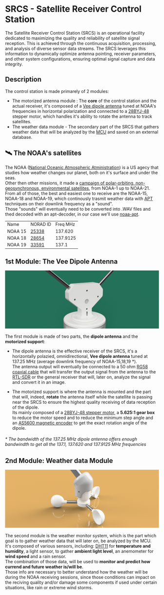 # SRCS - Satellite Receiver Control Station

The Satellite Receiver Control Station (SRCS) is an operational facility dedicated to maximizing the quality and reliability of satellite signal reception. This is achieved through the continuous acquisition, processing, and analysis of diverse sensor data streams. The SRCS leverages this information to dynamically optimize antenna pointing, receiver parameters, and other system configurations, ensuring optimal signal capture and data integrity.


## Description
The control station is made primarely of 2 modules:
- The motorized antenna module : The **core** of the control station and the actual receiver, it's composed of a [Vee dipole antenna](https://en.wikipedia.org/wiki/Dipole_antenna) tuned at NOAA's frequencies in horizontal polarization and connected to a [28BYJ-48](https://www.mouser.com/datasheet/2/758/stepd-01-data-sheet-1143075.pdf?srsltid=AfmBOor0JeeT5X12a_oRtEgDTfQxDhepoXjEc7EOESq1vM4Kv5rxR0na) stepper motor, which handles it's ability to rotate the antenna to track satellites.
- The weather data module - The secondary part of the SRCS that gathers weather data that will be analyzed by the [MCU](https://en.wikipedia.org/wiki/Microcontroller) and saved on an external database.
## 🛰️ The NOAA's satellites

The NOAA ([National Oceanic Atmospheric Atministration](https://www.noaa.gov/)) is a US  agecy that studies how weather changes our planet, both on it's surface and under the seas. <br>
Other then other missions, it made a [campaign of polar-orbiting, non-geosynchronous, environmental satellites](https://www.n2yo.com/satellites/?c=4), from NOAA-1 up to NOAA-21. <br>
From all of those, the best and easiest one to receive are the NOAA-15, NOAA-18 and NOAA-19, which continously trasmit weather data with [APT](https://en.wikipedia.org/wiki/Automatic_picture_transmission) techniques on their downlink frequency as a "sound". <br>
Those "sounds" will eventually need to be converted into .WAV files and thed decoded with an apt-decoder, in our case we'll use [noaa-apt](https://noaa-apt.mbernardi.com.ar/).

<table>
<tr><td>Name</td><td>NORAD ID</td><td>Freq MHz</td></tr>
<tr><td>NOAA 15</td><td><a href="https://www.n2yo.com/satellite/?s=25338">25338</a></td><td>137.620</td></td></tr>
<tr><td>NOAA 18</td><td><a href="https://www.n2yo.com/satellite/?s=28654">28654</a></td><td>137.9125</td></tr>
<tr><td>NOAA 19</td><td><a href="https://www.n2yo.com/satellite/?s=33591">33591</a></td><td>137.1</td></tr>
</table>

## 1st Module: The Vee Dipole Antenna

![Vee antenna](https://github.com/SebsIII/SRCS/blob/main/tools/Gallery/SRCS_render2.png)

The first module is made of two parts, the **dipole antenna** and the **motorized support**:
- The dipole antenna is the effective receiver of the SRCS, it's a horizontally polazied, omnidirectional, **Vee dipole antenna** tuned at 137.25 MHz (average downlink frequency of NOAA-15,18,19 *). <br>
  The antenna output will eventually be connected to a 50 ohm [RG58 coaxial cable](https://www.farnell.com/datasheets/2095749.pdf) that will transfer the output signal from the antenna to the [RTL-SDR](https://en.wikipedia.org/wiki/Software-defined_radio) or the general receiver that will, later on, analyze the signal and convert it in an image. <br>
  
- The motorized support is where the antenna is mounted and the part that will, indeed, **rotate** the antenna itself while the satellite is passing near the SRCS 
  to ensure the highest quality receiving of data reception of the dipole. <br>
  Its mainly composed of a [28BYJ-48 stepper motor](https://www.mouser.com/datasheet/2/758/stepd-01-data-sheet-1143075.pdf?srsltid=AfmBOor0JeeT5X12a_oRtEgDTfQxDhepoXjEc7EOESq1vM4Kv5rxR0na), a **5.625:1 gear box** to reduce the motor speed and to reduce the minimum step angle and an [AS5600 magnetic encoder](https://files.seeedstudio.com/wiki/Grove-12-bit-Magnetic-Rotary-Position-Sensor-AS5600/res/Magnetic%20Rotary%20Position%20Sensor%20AS5600%20Datasheet.pdf) to get the exact rotation angle of the dipole.
  
<h6>* The bandwidth of the 137.25 MHz dipole antenna offers enough bandwindth to get all the 137.1, 137.620 and 137.9125 MHz frequencies </h6>

## 2nd Module: Weather data Module

![anemometer](https://github.com/SebsIII/SRCS/blob/main/tools/Gallery/anemometer-render2.png)

The second module is the weather monitor system, which is the part which goal is to gather weather data that will later on, be analyzed by the MCU.  <br>
It's composed of various sensors, including: [DHT11]() for **temperature and humidity**, a light sensor, to gather **ambient light level**, an anemometer for **wind speed** and a rain sensor. <br>
The combination of those data, will be used to **monitor and predict how currend and future weather is/will be**. <br>
Those info are necessary to better understand how the weather will be during the NOAA receiving sessions, since those conditions can impact on the reciving quality and/or damage some components if used under certain situations, like rain or extreme wind storms.
